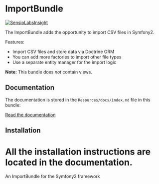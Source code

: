 ImportBundle
============

[![SensioLabsInsight](https://insight.sensiolabs.com/projects/7cefb555-46cb-4a78-aca6-01ad26bc1929/big.png)](https://insight.sensiolabs.com/projects/7cefb555-46cb-4a78-aca6-01ad26bc1929)

The ImportBundle adds the opportunity to import CSV files in Symfony2.

Features:

* Import CSV files and store data via Doctrine ORM
* You can add more factories to import other file types
* Use a separate entity manager for the import logic

**Note:** This bundle does *not* contain views.

Documentation
-------------

The documentation is stored in the `Resources/docs/index.md` file in this bundle:

[Read the documentation](Resources/docs/index.md)

Installation
------------

All the installation instructions are located in the documentation.
=======
An ImportBundle for the Symfony2 framework